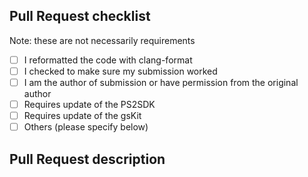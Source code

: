 ## Pull Request checklist

Note: these are not necessarily requirements

- [ ] I reformatted the code with clang-format
- [ ] I checked to make sure my submission worked
- [ ] I am the author of submission or have permission from the original author
- [ ] Requires update of the PS2SDK
- [ ] Requires update of the gsKit
- [ ] Others (please specify below)

## Pull Request description

